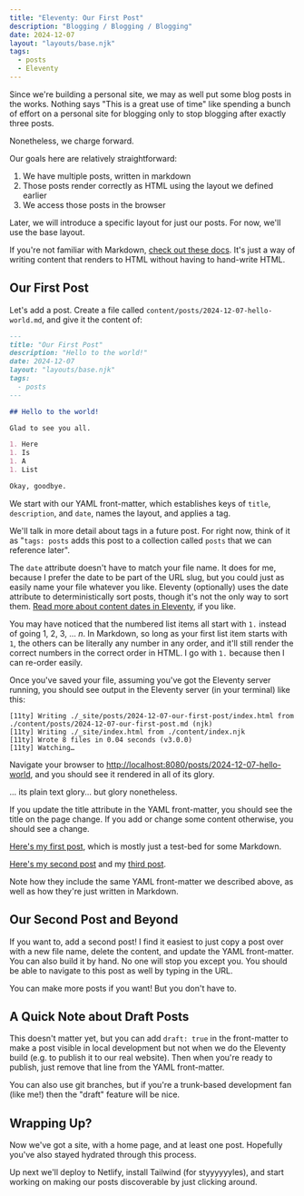 ```yaml
---
title: "Eleventy: Our First Post"
description: "Blogging / Blogging / Blogging"
date: 2024-12-07
layout: "layouts/base.njk"
tags:
  - posts
  - Eleventy
---
```


Since we're building a personal site, we may as well put some blog posts in the
works. Nothing says "This is a great use of time" like spending a bunch of
effort on a personal site for blogging only to stop blogging after exactly
three posts.

Nonetheless, we charge forward.

Our goals here are relatively straightforward:

1. We have multiple posts, written in markdown
1. Those posts render correctly as HTML using the layout we defined earlier
1. We access those posts in the browser

Later, we will introduce a specific layout for just our posts. For now, we'll
use the base layout.

If you're not familiar with Markdown, [check out these
docs](https://docs.github.com/en/get-started/writing-on-github/getting-started-with-writing-and-formatting-on-github/basic-writing-and-formatting-syntax).
It's just a way of writing content that renders to HTML without having to
hand-write HTML.

## Our First Post

Let's add a post. Create a file called
`content/posts/2024-12-07-hello-world.md`, and give it the content of:

```markdown
---
title: "Our First Post"
description: "Hello to the world!"
date: 2024-12-07
layout: "layouts/base.njk"
tags:
  - posts
---

## Hello to the world!

Glad to see you all.

1. Here
1. Is
1. A
1. List

Okay, goodbye.
```

We start with our YAML front-matter, which establishes keys of `title`,
`description`, and `date`, names the layout, and applies a tag.

We'll talk in more detail about tags in a future post. For right now, think of
it as "`tags: posts` adds this post to a collection called `posts` that we can
reference later".

The `date` attribute doesn't have to match your file name. It does for me,
because I prefer the date to be part of the URL slug, but you could just as
easily name your file whatever you like. Eleventy (optionally) uses the date
attribute to deterministically sort posts, though it's not the only way to sort
them. [Read more about content dates in
Eleventy](https://www.11ty.dev/docs/dates/), if you like.

You may have noticed that the numbered list items all start with `1.` instead of
going 1, 2, 3, ... _n_. In Markdown, so long as your first list item starts with
`1`, the others can be literally any number in any order, and it'll still render
the correct numbers in the correct order in HTML. I go with `1.` because then I
can re-order easily.

Once you've saved your file, assuming you've got the Eleventy server running,
you should see output in the Eleventy server (in your terminal) like this:

```
[11ty] Writing ./_site/posts/2024-12-07-our-first-post/index.html from ./content/posts/2024-12-07-our-first-post.md (njk)
[11ty] Writing ./_site/index.html from ./content/index.njk
[11ty] Wrote 8 files in 0.04 seconds (v3.0.0)
[11ty] Watching…
```

Navigate your browser to
[http://localhost:8080/posts/2024-12-07-hello-world](http://localhost:8080/posts/2024-12-07-hello-world), and you should see it rendered in all of its glory.

... its plain text glory... but glory nonetheless.

If you update the title attribute in the YAML front-matter, you should see the
title on the page change. If you add or change some content otherwise, you
should see a change.

[Here's my first
post](https://github.com/andrewek/implicit-moon/commit/665d1bf3d6b1f7af42bf9208014a35bd1a3181dc),
which is mostly just a test-bed for some Markdown.

[Here's my second post](https://github.com/andrewek/implicit-moon/commit/68d0d6028706f77132a031526670fdfff3cef9ee) and my [third
post](https://github.com/andrewek/implicit-moon/commit/e000633c6cae3943346521f1bf72ee799d67eb83).

Note how they include the same YAML front-matter we described above, as well as
how they're just written in Markdown.

## Our Second Post and Beyond

If you want to, add a second post! I find it easiest to just copy a post over
with a new file name, delete the content, and update the YAML front-matter. You
can also build it by hand. No one will stop you except you. You should be able
to navigate to this post as well by typing in the URL.

You can make more posts if you want! But you don't have to.

## A Quick Note about Draft Posts

This doesn't matter yet, but you can add `draft: true` in the front-matter to
make a post visible in local development but not when we do the Eleventy build
(e.g. to publish it to our real website). Then when you're ready to publish,
just remove that line from the YAML front-matter.

You can also use git branches, but if you're a trunk-based development fan
(like me!) then the "draft" feature will be nice.

## Wrapping Up?

Now we've got a site, with a home page, and at least one post. Hopefully you've
also stayed hydrated through this process.

Up next we'll deploy to Netlify, install Tailwind (for styyyyyyles), and start
working on making our posts discoverable by just clicking around.
